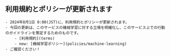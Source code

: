 ## 利用規約とポリシーが更新されます
	- 2024年8月1日 0:00(JST)に、利用規約とポリシーが更新されます。
	- 今回の更新は、このサービスの機械学習に対する立場を明確化し、このサービス上での行動のガイドラインを策定するためのものです。
		- [利用規約](terms)
		- new: [機械学習ポリシー](policies/machine-learning)
	- ご確認ください！